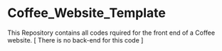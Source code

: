 # Coffee_Website_Template
This Repository contains all codes rquired for the front end of a Coffee website. [ There is no back-end for this code ]
